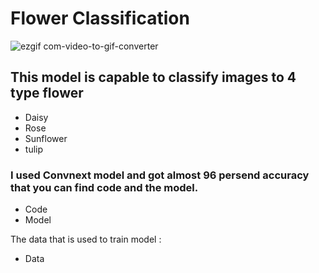 # Flower Classification




![ezgif com-video-to-gif-converter](https://github.com/0nE01/Flower-Classification/assets/127254729/ec6c060a-ccf4-4d71-90a5-0b3e7f8f582e)




## This model is capable to classify images to 4 type flower

* Daisy
* Rose
* Sunflower
* tulip
  
###  I used Convnext model and got almost 96 persend accuracy that you can find code and the model.
* Code
* Model

The data that is used to train model :
* Data



